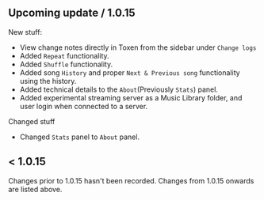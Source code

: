 ## Upcoming update / 1.0.15
New stuff:
  - View change notes directly in Toxen from the sidebar under `Change logs`
  - Added `Repeat` functionality.
  - Added `Shuffle` functionality.
  - Added song `History` and proper `Next & Previous song` functionality using the history.
  - Added technical details to the `About`(Previously `Stats`) panel.
  - Added experimental streaming server as a Music Library folder, and user login when connected to a server.

Changed stuff
  - Changed `Stats` panel to `About` panel.

## < 1.0.15
Changes prior to 1.0.15 hasn't been recorded. Changes from 1.0.15 onwards are listed above.